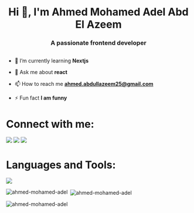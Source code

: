 <h1 align="center">Hi 👋, I'm Ahmed Mohamed Adel Abd El Azeem</h1>
<h3 align="center">A passionate frontend developer</h3>
<!-- <img align="right" width="400" src="https://cdn.dribbble.com/users/1162077/screenshots/3848914/programmer.gif" alt="ahmed-mohamed-adel" /> </p> -->




<p align="left"> <a href="https://twitter.com/" target="blank"><img src="https://img.shields.io/twitter/follow/?logo=twitter&style=for-the-badge" alt="" /></a> </p>

- 🌱 I’m currently learning **Nextjs**

- 💬 Ask me about **react**

- 📫 How to reach me **ahmed.abdullazeem25@gmail.com**

- ⚡ Fun fact **I am funny**

<h1 align="left">Connect with me:</h1>
<p align="left">
<a href="www.linkedin.com/in/ahmed-adel-99963a189" target="blank"> <img src="https://skillicons.dev/icons?i=linkedin" /></a>
<a href="https://twitter.com/ahmed adel" target="blank"> <img src="https://skillicons.dev/icons?i=twitter" /></a>
<a href="https://www.instagram.com/ahmed9147/" target="blank"> <img src="https://skillicons.dev/icons?i=instagram" /></a>
<!-- <a href="https://linkedin.com/in/www.linkedin.com/in/ahmed-mohamed-adel-abd-el-azeem-99963a189" target="blank"><img align="center" src="https://raw.githubusercontent.com/rahuldkjain/github-profile-readme-generator/master/src/images/icons/Social/linked-in-alt.svg" alt="www.linkedin.com/in/ahmed-mohamed-adel-abd-el-azeem-99963a189" height="30" width="40" /></a>
<a href="https://fb.com/ahmed adel" target="blank"><img align="center" src="https://raw.githubusercontent.com/rahuldkjain/github-profile-readme-generator/master/src/images/icons/Social/facebook.svg" alt="ahmed adel" height="30" width="40" /></a>
</p> -->

<h1 align="left">Languages and Tools:</h1>
<p>
  <a href="">
    <img src="https://skillicons.dev/icons?i=js,html,css,bootstrap,sass,react,git,github,materialui" />
  </a>
</p>

<p><img align="left" src="https://github-readme-stats.vercel.app/api/top-langs?username=ahmed-mohamed-adel&show_icons=true&locale=en&layout=compact" alt="ahmed-mohamed-adel" /></p>

<p>&nbsp;<img align="center" src="https://github-readme-stats.vercel.app/api?username=ahmed-mohamed-adel&show_icons=true&locale=en" alt="ahmed-mohamed-adel" /></p>

<p><img align="center" src="https://github-readme-streak-stats.herokuapp.com/?user=ahmed-mohamed-adel&" alt="ahmed-mohamed-adel" /></p>
